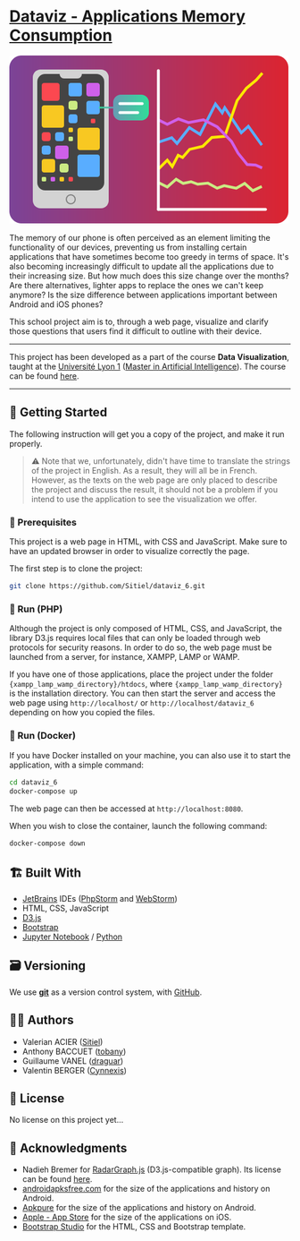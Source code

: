 # [Dataviz - Applications Memory Consumption](https://github.com/Sitiel/dataviz_6)

![Dataviz Cover - A simplified version of our main visualization](thumbnail.png)

The memory of our phone is often perceived as an element limiting the functionality of our devices, preventing us from installing certain applications that have sometimes become too greedy in terms of space. It's also becoming increasingly difficult to update all the applications due to their increasing size. But how much does this size change over the months? Are there alternatives, lighter apps to replace the ones we can't keep anymore? Is the size difference between applications important between Android and iOS phones?

This school project aim is to, through a web page, visualize and clarify those questions that users find it difficult to outline with their device.

***

This project has been developed as a part of the course **Data Visualization**, taught at the [Université Lyon 1](https://www.univ-lyon1.fr/) ([Master in Artificial Intelligence](http://master-info.univ-lyon1.fr/IA/)). The course can be found [here](https://lyondataviz.github.io/teaching/lyon1-m2/2019/).

***

## 🔌 Getting Started

The following instruction will get you a copy of the project, and make it run properly.

> ⚠️ Note that we, unfortunately, didn't have time to translate the strings of the project in English. As a result, they will all be in French. However, as the texts on the web page are only placed to describe the project and discuss the result, it should not be a problem if you intend to use the application to see the visualization we offer.

### 🔧 Prerequisites

This project is a web page in HTML, with CSS and JavaScript. Make sure to have an updated browser in order to visualize correctly the page.

The first step is to clone the project:

```bash
git clone https://github.com/Sitiel/dataviz_6.git
```

### 🐘 Run (PHP)

Although the project is only composed of HTML, CSS, and JavaScript, the library D3.js requires local files that can only be loaded through web protocols for security reasons. In order to do so, the web page must be launched from a server, for instance, XAMPP, LAMP or WAMP.

If you have one of those applications, place the project under the folder `{xampp_lamp_wamp_directory}/htdocs`, where `{xampp_lamp_wamp_directory}` is the installation directory. You can then start the server and access the web page using `http://localhost/` or `http://localhost/dataviz_6` depending on how you copied the files.

### 🐳 Run (Docker)

If you have Docker installed on your machine, you can also use it to start the application, with a simple command:

```bash
cd dataviz_6
docker-compose up
```

The web page can then be accessed at `http://localhost:8080`.

When you wish to close the container, launch the following command:

```bash
docker-compose down
```

## 🏗️ Built With

* [JetBrains](https://www.jetbrains.com/) IDEs ([PhpStorm](https://www.jetbrains.com/phpstorm/) and [WebStorm](https://www.jetbrains.com/webstorm/))
* HTML, CSS, JavaScript
* [D3.js](https://d3js.org/)
* [Bootstrap](https://getbootstrap.com/)
* [Jupyter Notebook](https://jupyter.org/) / [Python](https://www.python.org/)

## 🗃️ Versioning

We use [**git**](https://git-scm.com/) as a version control system, with [GitHub](https://github.com/).

## 👨‍💻 Authors

* Valerian ACIER ([Sitiel](https://github.com/Sitiel))
* Anthony BACCUET ([tobany](https://github.com/tobany))
* Guillaume VANEL ([draguar](https://github.com/draguar))
* Valentin BERGER ([Cynnexis](https://github.com/Cynnexis))

## 📝 License

No license on this project yet...

## 🤝 Acknowledgments

* Nadieh Bremer for [RadarGraph.js](http://bl.ocks.org/nbremer/21746a9668ffdf6d8242) (D3.js-compatible graph). Its license can be found [here](https://github.com/Sitiel/dataviz_6/blob/master/assets/js/RadarGraph-LICENSE.txt).
* [androidapksfree.com](https://androidapksfree.com/) for the size of the applications and history on Android.
* [Apkpure](https://apkpure.com/) for the size of the applications and history on Android.
* [Apple - App Store](https://www.apple.com/ios/app-store/) for the size of the applications on iOS.
* [Bootstrap Studio](https://bootstrapstudio.io/) for the HTML, CSS and Bootstrap template.
